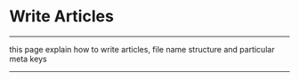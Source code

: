 Write Articles
==============

---  

this page explain how to write articles, file name structure and particular meta keys

---
